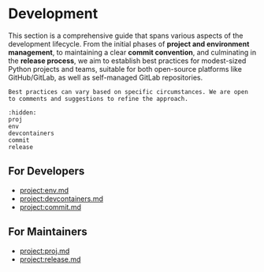 # Development

This section is a comprehensive guide that spans various aspects of the development lifecycle. From the initial phases of **project and environment management**, to maintaining a clear **commit convention**, and culminating in the **release process**, we aim to establish best practices for modest-sized Python projects and teams, suitable for both open-source platforms like GitHub/GitLab, as well as self-managed GitLab repositories.

```{note}
Best practices can vary based on specific circumstances. We are open to comments and suggestions to refine the approach.
```

```{toctree}
:hidden:
proj
env
devcontainers
commit
release
```

## For Developers

- <project:env.md>
- <project:devcontainers.md>
- <project:commit.md>

## For Maintainers

- <project:proj.md>
- <project:release.md>
